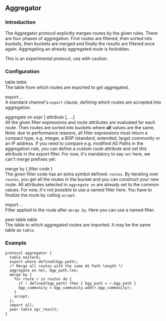 ## Aggregator

### Introduction

The Aggregator protocol explicitly merges routes by the given rules. There
   are four phases of aggregation. First routes are filtered, then sorted into buckets,
   then buckets are merged and finally the results are filtered once again.
   Aggregating an already aggregated route is forbidden.

This is an experimental protocol, use with caution.

### Configuration

<span id="aggregator-table" class="code">table *table*</span>  
The table from which routes are exported to get aggregated.

<span id="aggregator-export" class="code">export *...*</span>  
A standard channel's `export` clause, defining which routes are accepted into aggregation.

<span id="aggregator-rule" class="code">aggregate on *expr* \| *attribute* \[*, ...*\]</span>  
All the given filter expressions and route attributes are evaluated for each route. Then routes
    are sorted into buckets where **all** values are the same. Note: due to performance reasons,
    all filter expressions must return a compact type, e.g. integer, a BGP
    (standard, extended, large) community or an IP address. If you need to compare e.g. modified
    AS Paths in the aggregation rule, you can define a custom route attribute and set this attribute
    in the export filter. For now, it's mandatory to say `net` here, we can't merge prefixes yet.

<span id="aggregation-merge" class="code">merge by { *filter code* }</span>  
The given filter code has an extra symbol defined: `routes`. By iterating over `routes`,
    you get all the routes in the bucket and you can construct your new route. All attributes
    selected in `aggregate on` are already set to the common values. For now, it's not possible
    to use a named filter here. You have to finalize the route by calling `accept`.

<span id="aggregator-import" class="code">import *...*</span>  
Filter applied to the route after `merge by`. Here you can use a named filter.

<span id="aggregator-peer-table" class="code">peer table *table*</span>  
The table to which aggregated routes are imported. It may be the same table
    as `table`.

### Example


    protocol aggregator {
      table master6;
      export where defined(bgp_path);
      /* Merge all routes with the same AS Path length */
      aggregate on net, bgp_path.len;
      merge by {
        for route r in routes do {
          if ! defined(bgp_path) then { bgp_path = r.bgp_path }
          bgp_community = bgp_community.add(r.bgp_community);
        }
        accept;
      };
      import all;
      peer table agr_result;
    }
